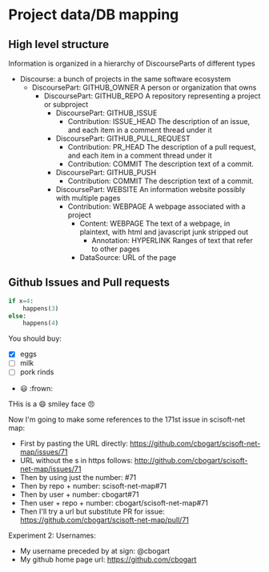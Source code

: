 # Project data/DB mapping
 
## High level structure 
 
Information is organized in a hierarchy of DiscourseParts of different types 
 
* Discourse: a bunch of projects in the same software ecosystem 
  * DiscoursePart: GITHUB_OWNER A person or organization that owns 
    * DiscoursePart: GITHUB_REPO A repository representing a project or subproject 
      * DiscoursePart: GITHUB_ISSUE 
        * Contribution: ISSUE_HEAD The description of an issue, and each item in a comment thread under it 
      * DiscoursePart: GITHUB_PULL_REQUEST 
        * Contribution: PR_HEAD The description of a pull request, and each item in a comment thread under it 
        * Contribution: COMMIT The description text of a commit. 
      * DiscoursePart: GITHUB_PUSH 
        * Contribution: COMMIT The description text of a commit. 
      * DiscoursePart: WEBSITE An information website possibly with multiple pages 
        * Contribution: WEBPAGE A webpage associated with a project 
          * Content: WEBPAGE The text of a webpage, in plaintext, with html and javascript junk stripped out 
            * Annotation: HYPERLINK Ranges of text that refer to other pages 
          * DataSource: URL of the page 
 
## Github Issues and Pull requests 


```python
if x=4:
    happens(3)
else:
    happens(4)
```

You should buy:
- [x] eggs
- [ ] milk
- [ ] pork rinds
- :smiley: :frown:


  
THis is a :smile: smiley face :angry:

Now I'm going to make some references to the 171st issue in scisoft-net map:
- First by pasting the URL directly: https://github.com/cbogart/scisoft-net-map/issues/71
- URL without the s in https follows: http://github.com/cbogart/scisoft-net-map/issues/71
- Then by using just the number: #71
- Then by repo + number: scisoft-net-map#71
- Then by user + number: cbogart#71
- Then user + repo + number: cbogart/scisoft-net-map#71
- Then I'll try a url but substitute PR for issue: https://github.com/cbogart/scisoft-net-map/pull/71

Experiment 2: Usernames:
- My username preceded by at sign: @cbogart
- My github home page url: https://github.com/cbogart
